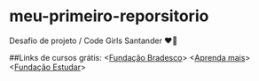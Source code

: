 # meu-primeiro-reporsitorio
Desafio de projeto / Code Girls Santander :hearts::metal:

##Links de cursos grátis:
<[Fundação Bradesco](https://www.ev.org.br/cursos)>
<[Aprenda mais](https://aprendamais.mec.gov.br/)>
<[Fundação Estudar](https://ead.napratica.org.br/)>
